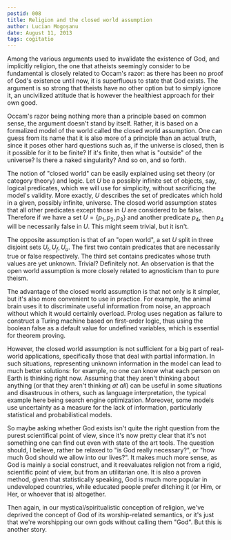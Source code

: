 ```yaml
---
postid: 008
title: Religion and the closed world assumption
author: Lucian Mogoșanu
date: August 11, 2013
tags: cogitatio
---
```


Among the various arguments used to invalidate the existence of God, and
implicitly religion, the one that atheists seemingly consider to be fundamental
is closely related to Occam's razor: as there has been no proof of God's
existence until now, it is superfluous to state that God exists. The argument
is so strong that theists have no other option but to simply ignore it, an
uncivilized attitude that is however the healthiest approach for their own
good.

<!--more-->

Occam's razor being nothing more than a principle based on common sense, the
argument doesn't stand by itself. Rather, it is based on a formalized model of
the world called the closed world assumption. One can guess from its name that
it is also more of a principle than an actual truth, since it poses other hard
questions such as, if the universe is closed, then is it possible for it to be
finite? If it's finite, then what is "outside" of the universe? Is there a
naked singularity? And so on, and so forth.

The notion of "closed world" can be easily explained using set theory (or
category theory) and logic. Let $U$ be a possibly infinite set of objects, say,
logical predicates, which we will use for simplicity, without sacrificing the
model's validity. More exactly, $U$ describes the set of predicates which hold
in a given, possibly infinite, universe. The closed world assumption states
that all other predicates except those in $U$ are considered to be false.
Therefore if we have a set $U = \{p_1, p_2, p_3\}$ and another predicate $p_4$,
then $p_4$ will be necessarily false in $U$. This might seem trivial, but it
isn't.

The opposite assumption is that of an "open world", a set $U$ split in three
disjoint sets $U_t, U_f, U_u$. The first two contain predicates that are
necessarily true or false respectively. The third set contains predicates whose
truth values are yet unknown. Trivial? Definitely not. An observation is that
the open world assumption is more closely related to agnosticism than to pure
theism.

The advantage of the closed world assumption is that not only is it simpler,
but it's also more convenient to use in practice. For example, the animal brain
uses it to discriminate useful information from noise, an approach without
which it would certainly overload. Prolog uses negation as failure to construct
a Turing machine based on first-order logic, thus using the boolean false as a
default value for undefined variables, which is essential for theorem proving.

However, the closed world assumption is not sufficient for a big part of
real-world applications, specifically those that deal with partial information.
In such situations, representing unknown information in the model can lead to
much better solutions: for example, no one can know what each person on Earth
is thinking right now. Assuming that they aren't thinking about anything (or
that they aren't thinking *at all*) can be useful in some situations and
disastruous in others, such as language interpretation, the typical example
here being search engine optimization. Moreover, some models use uncertainty as
a measure for the lack of information, particularly statistical and
probabilistical models.

So maybe asking whether God exists isn't quite the right question from the
purest scientifical point of view, since it's now pretty clear that it's not
something one can find out even with state of the art tools. The question
should, I believe, rather be relaxed to "is God really necessary?", or "how
much God should we allow into our lives?". It makes much more sense, as God is
mainly a social construct, and it reevaluates religion not from a rigid,
scientific point of view, but from an utilitarian one. It is also a proven
method, given that statistically speaking, God is much more popular in
undeveloped countries, while educated people prefer ditching it (or Him, or
Her, or whoever that is) altogether.

Then again, in our mystical/spiritualistic conception of religion, we've
deprived the concept of God of its worship-related semantics, or it's just that
we're worshipping our own gods without calling them "God". But this is another
story.
